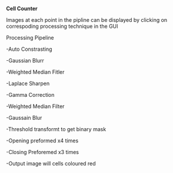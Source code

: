 **Cell Counter**

Images at each point in the pipline can be displayed by clicking on correspoding processing technique in the GUI

Processing Pipeline

-Auto Constrasting

-Gaussian Blurr

-Weighted Median Fitler

-Laplace Sharpen

-Gamma Correction

-Weighted Median Filter

-Gaussain Blur

-Threshold transformt to get binary mask

-Opening preformed x4 times

-Closing Preforemed x3 times

-Output image will cells coloured red





